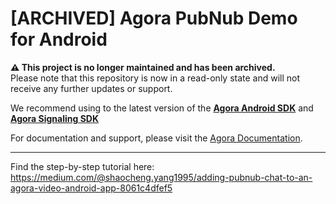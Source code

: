 # [ARCHIVED] Agora PubNub Demo for Android

**⚠️ This project is no longer maintained and has been archived.**  
Please note that this repository is now in a read-only state and will not receive any further updates or support.

We recommend using to the latest version of the [**Agora Android SDK**](https://www.agora.io/en/products/video-call/) and [**Agora Signaling SDK**](https://www.agora.io/en/products/signaling/)

For documentation and support, please visit the [Agora Documentation](https://docs.agora.io/en/).

---
Find the step-by-step tutorial here: 
https://medium.com/@shaocheng.yang1995/adding-pubnub-chat-to-an-agora-video-android-app-8061c4dfef5

